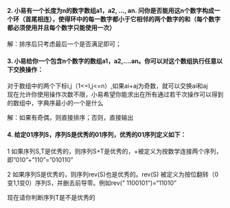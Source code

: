 #### 2. 小易有一个长度为n的数字数组a1，a2, ..., an. 问你是否能用这n个数字构成一个环（首尾相连），使得环中的每一数字都小于它相邻的两个数字的和（每个数字都必须使用并且每个数字只能使用一次）

解：排序后只考虑最后一个是否满足即可；

#### 3. 小易给你一个包含n个数字的数组a1，a2,….an。你可以对这个数组执行任意以下交换操作：  
对于数组中的两个下标i,j（1<=I,j<=n）,如果ai+aj为奇数，就可以交换ai和aj  
现在允许你使用操作次数不限，小易希望你能求出在所有通过若干次操作可以得到的数组中，字典序最小的一个是什么

解：如果有奇偶，则直接排序；否则，直接输出

#### 4. 给定01序列S，序列S是优秀的01序列，优秀的01序列定义如下：  
1 如果序列S,T是优秀的，则序列S+T是优秀的，+被定义为按数学连接两个序列，即”010”+”110”=”010110”  

2 如果序列S是优秀的，则序列rev(S)也是优秀的。rev(S) 被定义为按位翻转（0变1,1变0）序列S，并删去前导零。例如rev(” 1100101”)=“11010”  

现在请你判断序列T是不是优秀的
